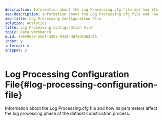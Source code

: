 ```yaml
---
description: Information about the Log Processing.cfg file and how its parameters affect the log processing phase of the dataset construction process.
seo-description: Information about the Log Processing.cfg file and how its parameters affect the log processing phase of the dataset construction process.
seo-title: Log Processing Configuration File
solution: Analytics
title: Log Processing Configuration File
topic: Data workbench
uuid: 4a959da3-55bf-4365-9434-dd7ad4d62cf5
index: y
internal: n
snippet: y
---
```


# Log Processing Configuration File{#log-processing-configuration-file}

Information about the Log Processing.cfg file and how its parameters affect the log processing phase of the dataset construction process.

